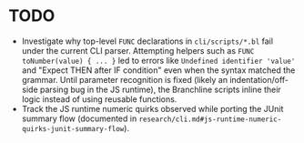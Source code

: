 # TODO

- Investigate why top-level `FUNC` declarations in `cli/scripts/*.bl` fail under the current CLI parser. Attempting helpers such as `FUNC toNumber(value) { ... }` led to errors like `Undefined identifier 'value'` and "Expect THEN after IF condition" even when the syntax matched the grammar. Until parameter recognition is fixed (likely an indentation/off-side parsing bug in the JS runtime), the Branchline scripts inline their logic instead of using reusable functions.
- Track the JS runtime numeric quirks observed while porting the JUnit summary flow (documented in `research/cli.md#js-runtime-numeric-quirks-junit-summary-flow`).
